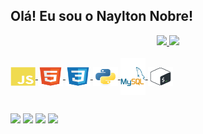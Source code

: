 ## Olá! Eu sou o Naylton Nobre!
<div align="center">
  <a href="https://github.com/rafaballerini">
  <img height="140em" src="https://github-readme-stats.vercel.app/api?username=nayltonmnobre&show_icons=true&theme=dark&include_all_commits=true&count_private=true"/>
  <img height="140em" src="https://github-readme-stats.vercel.app/api/top-langs/?username=nayltonmnobre&layout=compact&langs_count=7&theme=dark"/>
</div>
<div style="display: inline_block"><br>
  <img align="center" alt="Naylton-Js" height="30" width="40" src="https://raw.githubusercontent.com/devicons/devicon/master/icons/javascript/javascript-plain.svg">
  <img align="center" alt="Naylton-HTML" height="30" width="40" src="https://raw.githubusercontent.com/devicons/devicon/master/icons/html5/html5-original.svg">
  <img align="center" alt="Naylton-CSS" height="30" width="40" src="https://raw.githubusercontent.com/devicons/devicon/master/icons/css3/css3-original.svg">
  <img align="center" alt="Naylton-Python" height="30" width="40" src="https://raw.githubusercontent.com/devicons/devicon/master/icons/python/python-original.svg">
  <img align="center" alt="Naylton-Ts" height="60" width="40" src="https://github.com/devicons/devicon/blob/1119b9f84c0290e0f0b38982099a2bd027a48bf1/icons/mysql/mysql-original-wordmark.svg">
  <img align="center" alt="Naylton-React" height="30" width="40" src="https://github.com/devicons/devicon/blob/1119b9f84c0290e0f0b38982099a2bd027a48bf1/icons/bash/bash-original.svg">
</div>

##

<div> 
  <a href="https://www.linkedin.com/in/nayltonnobredev" target="_blank"><img src="https://img.shields.io/badge/-LinkedIn-%230077B5?style=for-the-badge&logo=linkedin&logoColor=white" target="_blank"></a> 
  <a href = "mailto:nayltonnobre@gmail.com"><img src="https://img.shields.io/badge/-Gmail-%23333?style=for-the-badge&logo=gmail&logoColor=white" target="_blank"></a>
  <a href="https://api.whatsapp.com/send?phone=5585981411952" target="_blank"><img src="https://img.shields.io/badge/WhatsApp-25D366?style=for-the-badge&logo=whatsapp&logoColor=white" target="_blank"></a>
  <a href="https://www.instagram.com/naylton.nobre" target="_blank"><img src="https://img.shields.io/badge/-Instagram-%23E4405F?style=for-the-badge&logo=instagram&logoColor=white" target="_blank"></a>
</div>

